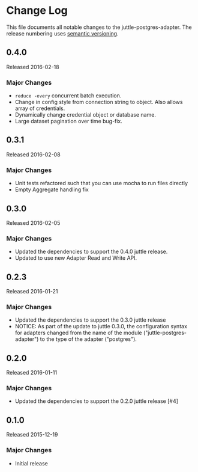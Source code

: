 # Change Log
This file documents all notable changes to the juttle-postgres-adapter. The release numbering uses [semantic versioning](http://semver.org).

## 0.4.0
Released 2016-02-18

### Major Changes
- `reduce -every` concurrent batch execution.
- Change in config style from connection string to object. Also allows array of credentials.
- Dynamically change credential object or database name.
- Large dataset pagination over time bug-fix.

## 0.3.1
Released 2016-02-08

### Major Changes
- Unit tests refactored such that you can use mocha to run files directly
- Empty Aggregate handling fix

## 0.3.0
Released 2016-02-05

### Major Changes
- Updated the dependencies to support the 0.4.0 juttle release.
- Updated to use new Adapter Read and Write API.

## 0.2.3
Released 2016-01-21

### Major Changes
- Updated the dependencies to support the 0.3.0 juttle release
- NOTICE: As part of the update to juttle 0.3.0, the configuration syntax for adapters changed from the name of the module ("juttle-postgres-adapter") to the type of the adapter ("postgres").

## 0.2.0
Released 2016-01-11

### Major Changes
- Updated the dependencies to support the 0.2.0 juttle release [#4]

## 0.1.0
Released 2015-12-19

### Major Changes
- Initial release

